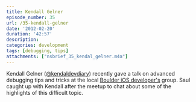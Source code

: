 ```yaml
---
title: Kendall Gelner
episode_number: 35
url: /35-kendall-gelner
date: '2012-02-20'
duration: '42:57'
description:
categories: development
tags: [debugging, tips]
attachments: ["nsbrief_35_kendal_gelner.m4a"]
---
```


Kendall Gelner ([@kendaldevdiary](http://twitter.com/kendaldevdiary)) recently gave a talk on advanced debugging tips and tricks at the local [Boulder iOS developer's](http://boulderios.com) group. Saul caught up with Kendall after the meetup to chat about some of the highlights of this difficult topic.
